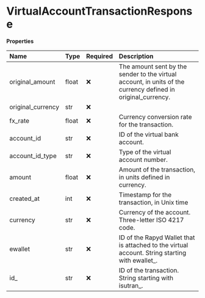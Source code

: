 # VirtualAccountTransactionResponse

**Properties**

| Name              | Type  | Required | Description                                                                                                  |
| :---------------- | :---- | :------- | :----------------------------------------------------------------------------------------------------------- |
| original_amount   | float | ❌       | The amount sent by the sender to the virtual account, in units of the currency defined in original_currency. |
| original_currency | str   | ❌       |                                                                                                              |
| fx_rate           | float | ❌       | Currency conversion rate for the transaction.                                                                |
| account_id        | str   | ❌       | ID of the virtual bank account.                                                                              |
| account_id_type   | str   | ❌       | Type of the virtual account number.                                                                          |
| amount            | float | ❌       | Amount of the transaction, in units defined in currency.                                                     |
| created_at        | int   | ❌       | Timestamp for the transaction, in Unix time                                                                  |
| currency          | str   | ❌       | Currency of the account. Three-letter ISO 4217 code.                                                         |
| ewallet           | str   | ❌       | ID of the Rapyd Wallet that is attached to the virtual account. String starting with ewallet\_.              |
| id\_              | str   | ❌       | ID of the transaction. String starting with isutran\_.                                                       |

